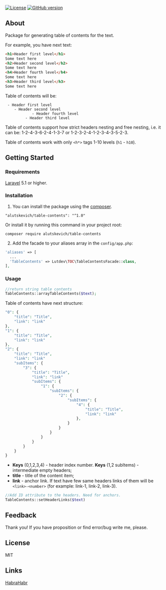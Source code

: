 [![License](http://img.shields.io/:license-mit-blue.svg)](http://doge.mit-license.org)
[![GitHub version](https://badge.fury.io/gh/alutskevich%2Ftable-contents.svg)](https://badge.fury.io/gh/alutskevich%2Ftable-contents)

## About
Package for generating table of contents for the text.

For example, you have next text:
```html
<h1>Header first level</h1>
Some text here
<h2>Header second level</h2>
Some text here
<h4>Header fourth level</h4>
Some text here
<h3>Header third level</h3>
Some text here
```
Table of contents will be:
```
 - Header first level
    - Header second level
            - Header fourth level
         - Header third level
```

Table of contents support how strict headers nesting and free nesting, i.e. it can be: 
1-2-4-3-6-2-4-1-3-7 or 1-2-3-2-4-1-2-3-4-3-5-2-3.

Table of contents work with only `<h*>` tags 1-10 levels (`h1` - `h10`). 
## Getting Started
### Requirements
[Laravel](https://laravel.com/) 5.1 or higher.
### Installation
1. You can install the package using the [composer](https://getcomposer.org/). 
```
"alutskevich/table-contents": "^1.0"
```
Or install it by running this command in your project root:
```
composer require alutskevich/table-contents
```

2. Add the facade to your aliases array in the `config/app.php`:
```php
'aliases' => [
  ...
  'TableContents' => Lutdev\TOC\TableContentsFacade::class,
],
```
### Usage
```php
//return string table contents
TableContents::arrayTableContents($text);
```

Table of contents have next structure:
```php
"0": {
    "title": "Title",
    "link": "link"
},
"1": {
    "title": "Title",
    "link": "link"
},
"2": {
    "title": "Title",
    "link": "link"
    "subItems": {
        "3": {
            "title": "Title",
            "link": "link"
            "subItems": {
                "1": {
                    "subItems": {
                        "2": {
                            "subItems": {
                                "4": {
                                    "title": "Title",
                                    "link": "link"
                                },
                            }
                        }
                    }
                }
            }
        }
    }
}
```
* **Keys** (0,1,2,3,4) - header index number. **Keys** (1,2 subItems) - intermediate empty headers;
* **title** - title of the content item;
* **link** - anchor link. If text have few same headers links of them will be 
`<link>-<number>` (for example: link-1, link-2, link-3).

```php
//Add ID attribute to the headers. Need for anchors.
TableContents::setHeaderLinks($text)
```

## Feedback
Thank you! If you have proposition or find error/bug write me, please.
## License
MIT
## Links
[HabraHabr](https://habrahabr.ru/post/325224/)